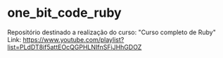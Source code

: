 # one_bit_code_ruby
Repositório destinado a realização do curso: "Curso completo de Ruby" Link:  https://www.youtube.com/playlist?list=PLdDT8if5attEOcQGPHLNIfnSFiJHhGDOZ

